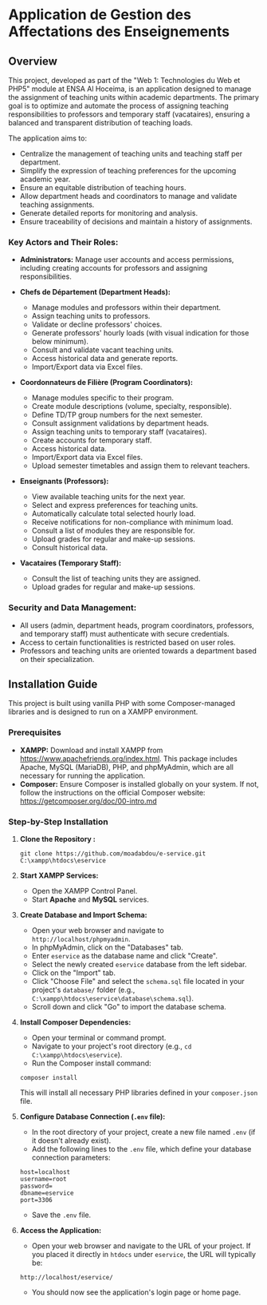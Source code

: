 
# Application de Gestion des Affectations des Enseignements

## Overview

This project, developed as part of the "Web 1: Technologies du Web et PHP5" module at ENSA Al Hoceima, is an application designed to manage the assignment of teaching units within academic departments. The primary goal is to optimize and automate the process of assigning teaching responsibilities to professors and temporary staff (vacataires), ensuring a balanced and transparent distribution of teaching loads.

The application aims to:

* Centralize the management of teaching units and teaching staff per department.
* Simplify the expression of teaching preferences for the upcoming academic year.
* Ensure an equitable distribution of teaching hours.
* Allow department heads and coordinators to manage and validate teaching assignments.
* Generate detailed reports for monitoring and analysis.
* Ensure traceability of decisions and maintain a history of assignments.

### Key Actors and Their Roles:

* **Administrators:** Manage user accounts and access permissions, including creating accounts for professors and assigning responsibilities.

* **Chefs de Département (Department Heads):**
  * Manage modules and professors within their department.
  * Assign teaching units to professors.
  * Validate or decline professors' choices.
  * Generate professors' hourly loads (with visual indication for those below minimum).
  * Consult and validate vacant teaching units.
  * Access historical data and generate reports.
  * Import/Export data via Excel files.

* **Coordonnateurs de Filière (Program Coordinators):**
  * Manage modules specific to their program.
  * Create module descriptions (volume, specialty, responsible).
  * Define TD/TP group numbers for the next semester.
  * Consult assignment validations by department heads.
  * Assign teaching units to temporary staff (vacataires).
  * Create accounts for temporary staff.
  * Access historical data.
  * Import/Export data via Excel files.
  * Upload semester timetables and assign them to relevant teachers.

* **Enseignants (Professors):**
  * View available teaching units for the next year.
  * Select and express preferences for teaching units.
  * Automatically calculate total selected hourly load.
  * Receive notifications for non-compliance with minimum load.
  * Consult a list of modules they are responsible for.
  * Upload grades for regular and make-up sessions.
  * Consult historical data.

* **Vacataires (Temporary Staff):**
  * Consult the list of teaching units they are assigned.
  * Upload grades for regular and make-up sessions.

### Security and Data Management:

* All users (admin, department heads, program coordinators, professors, and temporary staff) must authenticate with secure credentials.
* Access to certain functionalities is restricted based on user roles.
* Professors and teaching units are oriented towards a department based on their specialization.

## Installation Guide

This project is built using vanilla PHP with some Composer-managed libraries and is designed to run on a XAMPP environment.

### Prerequisites

* **XAMPP:** Download and install XAMPP from <https://www.apachefriends.org/index.html>. This package includes Apache, MySQL (MariaDB), PHP, and phpMyAdmin, which are all necessary for running the application.
* **Composer:** Ensure Composer is installed globally on your system. If not, follow the instructions on the official Composer website: <https://getcomposer.org/doc/00-intro.md>

### Step-by-Step Installation

1. **Clone the Repository :**

   ```
   git clone https://github.com/moadabdou/e-service.git C:\xampp\htdocs\eservice
   ```

2. **Start XAMPP Services:**

   * Open the XAMPP Control Panel.
   * Start **Apache** and **MySQL** services.

3. **Create Database and Import Schema:**

   * Open your web browser and navigate to `http://localhost/phpmyadmin`.
   * In phpMyAdmin, click on the "Databases" tab.
   * Enter `eservice` as the database name and click "Create".
   * Select the newly created `eservice` database from the left sidebar.
   * Click on the "Import" tab.
   * Click "Choose File" and select the `schema.sql` file located in your project's `database/` folder (e.g., `C:\xampp\htdocs\eservice\database\schema.sql`).
   * Scroll down and click "Go" to import the database schema.

4. **Install Composer Dependencies:**

   * Open your terminal or command prompt.
   * Navigate to your project's root directory (e.g., `cd C:\xampp\htdocs\eservice`).
   * Run the Composer install command:

   ```
   composer install
   ```

   This will install all necessary PHP libraries defined in your `composer.json` file.

5. **Configure Database Connection (`.env` file):**

   * In the root directory of your project, create a new file named `.env` (if it doesn't already exist).
   * Add the following lines to the `.env` file, which define your database connection parameters:

   ```
   host=localhost
   username=root
   password=
   dbname=eservice
   port=3306
   ```

   * Save the `.env` file.

6. **Access the Application:**

   * Open your web browser and navigate to the URL of your project. If you placed it directly in `htdocs` under `eservice`, the URL will typically be:

   ```
   http://localhost/eservice/
   ```

   * You should now see the application's login page or home page.
